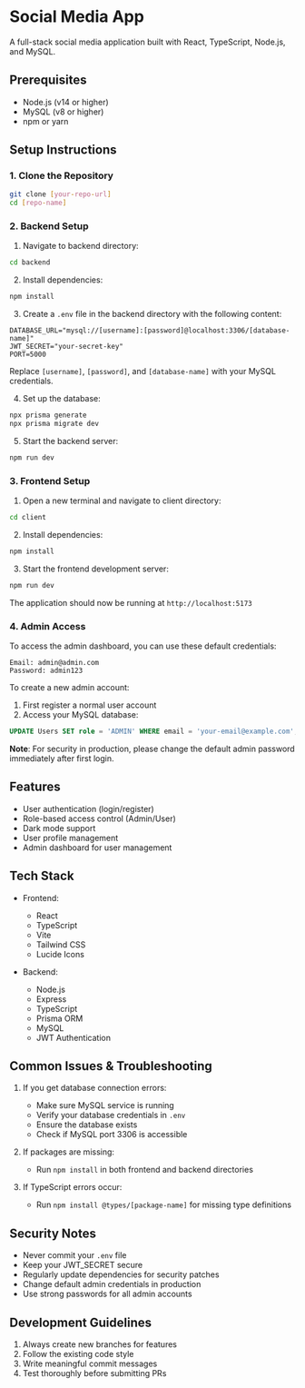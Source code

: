# Social Media App

A full-stack social media application built with React, TypeScript, Node.js, and MySQL.

## Prerequisites

- Node.js (v14 or higher)
- MySQL (v8 or higher)
- npm or yarn

## Setup Instructions

### 1. Clone the Repository
```bash
git clone [your-repo-url]
cd [repo-name]
```

### 2. Backend Setup

1. Navigate to backend directory:
```bash
cd backend
```

2. Install dependencies:
```bash
npm install
```

3. Create a `.env` file in the backend directory with the following content:
```env
DATABASE_URL="mysql://[username]:[password]@localhost:3306/[database-name]"
JWT_SECRET="your-secret-key"
PORT=5000
```
Replace `[username]`, `[password]`, and `[database-name]` with your MySQL credentials.

4. Set up the database:
```bash
npx prisma generate
npx prisma migrate dev
```

5. Start the backend server:
```bash
npm run dev
```

### 3. Frontend Setup

1. Open a new terminal and navigate to client directory:
```bash
cd client
```

2. Install dependencies:
```bash
npm install
```

3. Start the frontend development server:
```bash
npm run dev
```

The application should now be running at `http://localhost:5173`

### 4. Admin Access

To access the admin dashboard, you can use these default credentials:
```
Email: admin@admin.com
Password: admin123
```

To create a new admin account:
1. First register a normal user account
2. Access your MySQL database:
```sql
UPDATE Users SET role = 'ADMIN' WHERE email = 'your-email@example.com';
```

**Note**: For security in production, please change the default admin password immediately after first login.

## Features

- User authentication (login/register)
- Role-based access control (Admin/User)
- Dark mode support
- User profile management
- Admin dashboard for user management

## Tech Stack

- Frontend:
  - React
  - TypeScript
  - Vite
  - Tailwind CSS
  - Lucide Icons

- Backend:
  - Node.js
  - Express
  - TypeScript
  - Prisma ORM
  - MySQL
  - JWT Authentication

## Common Issues & Troubleshooting

1. If you get database connection errors:
   - Make sure MySQL service is running
   - Verify your database credentials in `.env`
   - Ensure the database exists
   - Check if MySQL port 3306 is accessible

2. If packages are missing:
   - Run `npm install` in both frontend and backend directories

3. If TypeScript errors occur:
   - Run `npm install @types/[package-name]` for missing type definitions

## Security Notes

- Never commit your `.env` file
- Keep your JWT_SECRET secure
- Regularly update dependencies for security patches
- Change default admin credentials in production
- Use strong passwords for all admin accounts

## Development Guidelines

1. Always create new branches for features
2. Follow the existing code style
3. Write meaningful commit messages
4. Test thoroughly before submitting PRs
